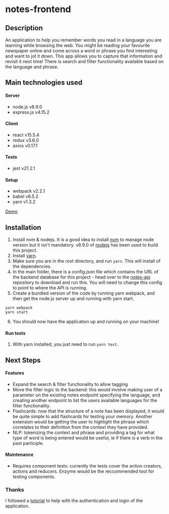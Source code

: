 
notes-frontend
=========================

## Description
An application to help you remember words you read in a language you are learning while browsing the web. You might be reading your favourite newspaper online and come across a word or phrase you find interesting and want to jot it down. This app allows you to capture that information and revisit it next time! There is search and filter functionality available based on the language and phrase.

## Main technologies used
#### Server
- node.js v8.9.0
- express.js v4.15.2
#### Client
- react v15.5.4
- redux v3.6.0
- axios v0.17.1
#### Tests
- jest v21.2.1
#### Setup
- webpack v2.2.1
- babel v6.5.2
- yarn v1.3.2

[Demo](http://52.211.204.132:8080/)

## Installation

1) Install nvm & nodejs. It is a good idea to install [nvm](https://github.com/creationix/nvm/blob/master/README.md) to manage node version but it isn't mandatory. v8.9.0 of [nodejs](https://nodejs.org/en/download/) has been used to build this project. 
2) Install [yarn](https://www.npmjs.com/package/yarn/tutorial).
3) Make sure you are in the root directory, and run `yarn`. This will install of the dependencies.
4) In the main folder, there is a config.json file which contains the URL of the backend database for this project - head over to the [notes-api](https://github.com/csb1g11/notes-api) repository to download and run this. You will need to change this config to point to where the API is running.
5) Create a bundled version of the code by running yarn webpack, and then get the node.js server up and running with yarn start.

```
yarn webpack
yarn start
```

6) You should now have the application up and running on your machine! 


#### Run tests
1) With yarn installed, you just need to run `yarn test`.

## Next Steps

#### Features
- Expand the search & filter functionality to allow tagging
- Move the filter logic to the backend: this would involve making user of a parameter on the existing notes endpoint specifying the language, and creating another endpoint to list the users available languages for the filter functionality.
- Flashcards: now that the structure of a note has been displayed, it would be quite simple to add flashcards for testing your memory. Another extension would be getting the user to highlight the phrase which correlates to their definition from the context they have provided.
- NLP: tokenizing the context and phrase and providing a tag for what type of word is being entered would be useful, ie if there is a verb in the past participle.


#### Maintenance
- Requires component tests: currently the tests cover the action creators, actions and reducers. Enzyme would be the reccommended tool for testing components.

### Thanks
I followed a [tutorial](https://www.youtube.com/channel/UCsvMopMspsGw89AWim0FMfw) to help with the authentication and login of the application.